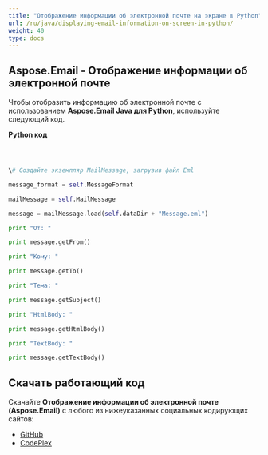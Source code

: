```yaml
---
title: "Отображение информации об электронной почте на экране в Python"
url: /ru/java/displaying-email-information-on-screen-in-python/
weight: 40
type: docs
---
```


## **Aspose.Email - Отображение информации об электронной почте**
Чтобы отобразить информацию об электронной почте с использованием **Aspose.Email Java для Python**, используйте следующий код.

**Python код**

``` python



\# Создайте экземпляр MailMessage, загрузив файл Eml

message_format = self.MessageFormat

mailMessage = self.MailMessage

message = mailMessage.load(self.dataDir + "Message.eml")

print "От: " 

print message.getFrom()

print "Кому: " 

print message.getTo()

print "Тема: " 

print message.getSubject()

print "HtmlBody: " 

print message.getHtmlBody()

print "TextBody: " 

print message.getTextBody()

```
## **Скачать работающий код**
Скачайте **Отображение информации об электронной почте (Aspose.Email)** с любого из нижеуказанных социальных кодирующих сайтов:

- [GitHub](https://github.com/aspose-email/Aspose.Email-for-Java/releases/tag/Aspose.Email_Java_for_Python-v1.0)
- [CodePlex](http://asposeemailjavapython.codeplex.com/releases/)